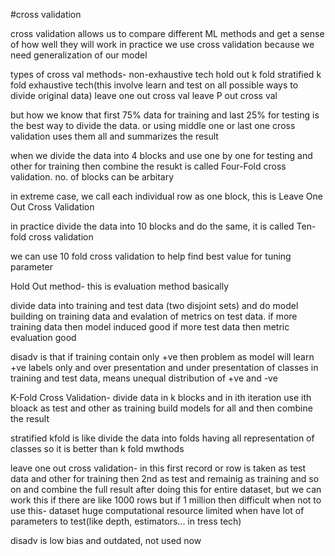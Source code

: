 #cross validation

cross validation allows us to compare different ML methods and get a sense of how well
they will work in practice
we use cross validation because we need generalization of our model

types of cross val methods-
non-exhaustive tech
	hold out
	k fold
	stratified k fold
exhaustive tech(this involve learn and test on all possible ways to divide original data)
	leave one out cross val
	leave P out cross val

but how we know that first 75% data for training and last 25% for testing is the best way
to divide the data. or using middle one or last one
cross validation uses them all and summarizes the result

when we divide the data into 4 blocks and use one by one for testing and other for training
then combine the resukt is called Four-Fold cross validation.
no. of blocks can be arbitary


in extreme case, we call each individual row as one block, this is Leave One Out Cross
Validation

in practice divide the data into 10 blocks and do the same, it is called Ten-fold cross
validation


we can use 10 fold cross validation to help find best value for tuning parameter



Hold Out method-
this is evaluation method basically

divide data into training and test data (two disjoint sets)
and do model building on training data and evalation of metrics on test data.
if more training data then model induced good
if more test data then metric evaluation good

disadv is that if training contain only +ve then problem as model will learn +ve labels only
	and over presentation and under presentation of classes in training and test data, 	means unequal distribution of +ve and -ve


K-Fold Cross Validation-
divide data in k blocks and in ith iteration use ith bloack as test and other as training
build models for all and then combine the result

stratified kfold is like divide the data into folds having all representation of classes
so it is better than k fold mwthods



leave one out cross validation-
in this first record or row is taken as test data and other for training then 2nd as test
and remainig as training and so on and combine the full result after doing this for entire
dataset, but we can work this if there are like 1000 rows but if 1 million then difficult
when not to use this-
dataset huge
computational resource limited
when have lot of parameters to test(like depth, estimators... in tress tech)

disadv is low bias
	and outdated, not used now



